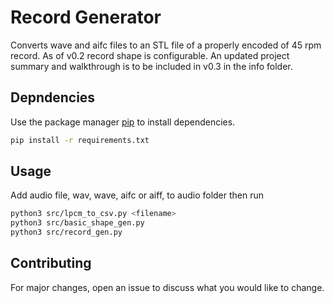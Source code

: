 # Record Generator

Converts wave and aifc files to an STL file of a properly encoded of 45 rpm record.
As of v0.2 record shape is configurable.
An updated project summary and walkthrough is to be included in v0.3 in the info folder.

## Depndencies

Use the package manager [pip](https://pip.pypa.io/en/stable/) to install dependencies.

```bash
pip install -r requirements.txt 
```

## Usage

Add audio file, wav, wave, aifc or aiff, to audio folder then run
```bash
python3 src/lpcm_to_csv.py <filename>
python3 src/basic_shape_gen.py
python3 src/record_gen.py
```

## Contributing
For major changes, open an issue to discuss what you would like to change.
